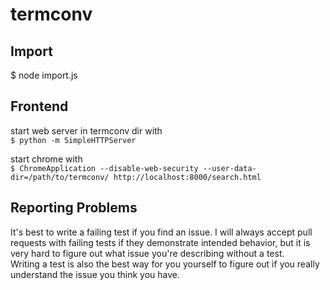 # termconv

## Import

$ node import.js


## Frontend

start web server in termconv dir with  
`$ python -m SimpleHTTPServer`

start chrome with  
`$ ChromeApplication --disable-web-security --user-data-dir=/path/to/termconv/ http://localhost:8000/search.html`


## Reporting Problems

It's best to write a failing test if you find an issue.  I will always
accept pull requests with failing tests if they demonstrate intended
behavior, but it is very hard to figure out what issue you're describing
without a test.  
Writing a test is also the best way for you yourself to figure out if
you really understand the issue you think you have.
